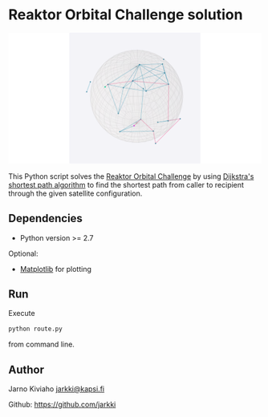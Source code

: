 # Reaktor Orbital Challenge solution
![](plot.png?raw=true)

This Python script solves the [Reaktor Orbital Challenge](https://reaktor.com/orbital-challenge/) by using [Dijkstra's shortest path algorithm](https://en.wikipedia.org/wiki/Dijkstra's_algorithm) to find the shortest path from caller to recipient through the given satellite configuration.

## Dependencies
* Python version >= 2.7

Optional:

* [Matplotlib](http://matplotlib.org/) for plotting
    
## Run
Execute
```bash
python route.py
```
from command line.

## Author
Jarno Kiviaho <jarkki@kapsi.fi>

Github: https://github.com/jarkki

